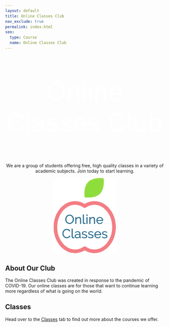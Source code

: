 ```yaml
---
layout: default
title: Online Classes Club
nav_exclude: true
permalink: index.html
seo:
  type: Course
  name: Online Classes Club
---
```


<style>
.banner { background-image: url(https://img.freepik.com/free-photo/beautiful-tree-middle-field-covered-with-grass-with-tree-line-background_181624-29267.jpg); }

.btn {
  border: 2px solid black;
  background-color: white;
  color: white;
  padding: 14px 28px;
  font-size: 16px;
  cursor: pointer;
}

.btn-green {
  border-color: #04AA6D;
  color: green;
}

.btn-green:hover {
  background-color: #04AA6D;
  color: white;
}

body { margin:0; }
</style>

<center>
  <div class="banner"><p style="font-size:80px; color:white">Online Classes Club</p></div>
  <p>We are a group of students offering free, high quality classes in a variety of academic subjects. Join today to start learning.</p>
  
  <img src="assets/images/online classes logo.png" style="width:200px" alt="OCC Logo">
</center>


## About Our Club
The Online Classes Club was created in response to the pandemic of COVID-19. Our online classes are for those that want to continue learning more regardless of what is going on the world.

## Classes
Head over to the <a href="/classes/">Classes</a> tab to find out more about the courses we offer.
